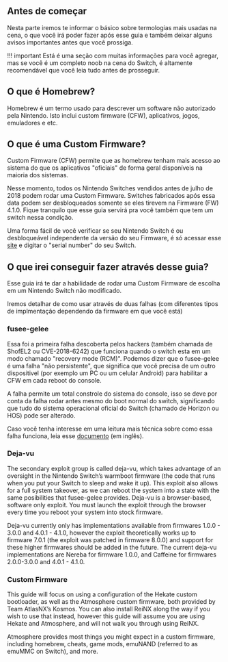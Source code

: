## **Antes de começar**

Nesta parte iremos te informar o básico sobre termologias mais usadas na cena, o que você irá poder fazer após esse guia e também deixar alguns avisos importantes antes que você prossiga.

!!! important
    Está é uma seção com muitas informações para você agregar, mas se você é um completo noob na cena do Switch, é altamente recomendável que você leia tudo antes de prosseguir.

## **O que é Homebrew?**
Homebrew é um termo usado para descrever um software não autorizado pela Nintendo. Isto inclui custom firmware (CFW), aplicativos, jogos, emuladores e etc.  
  
## **O que é uma Custom Firmware?**
Custom Firmware (CFW) permite que as homebrew tenham mais acesso ao sistema do que os aplicativos "oficiais" de forma geral disponíveis na maioria dos sistemas.

Nesse momento, todos os Nintendo Switches vendidos antes de julho de 2018 podem rodar uma Custom Firmware. Switches fabricados após essa data podem ser desbloqueados somente se eles tirevem na Firmware (FW) 4.1.0. Fique tranquilo que esse guia servirá pra você também que tem um switch nessa condição.

Uma forma fácil de você verificar se seu Nintendo Switch é ou desbloqueável independente da versão do seu Firmware, é só acessar esse [site](https://damota.me/ssnc/checker/ "site") e digitar o "serial number" do seu Switch.

## **O que irei conseguir fazer através desse guia?**
Esse guia irá te dar a habilidade de rodar uma Custom Firmware de escolha em um Nintendo Switch não modificado.

Iremos detalhar de como usar através de duas falhas (com diferentes tipos de implmentação dependendo da firmware em que você está)

### **fusee-gelee**
Essa foi a primeira falha descoberta pelos hackers (também chamada de ShofEL2 ou CVE-2018-6242) que funciona quando o switch esta em um modo chamado "recovery mode (RCM)". Podemos dizer que o fusee-gelee é uma falha "não persistente", que significa que você precisa de um outro dispositivel (por exemplo um PC ou um celular Android) para habilitar a CFW em cada reboot do console.

A falha permite um total constrole do sistema do console, isso se deve por conta da falha rodar antes mesmo do boot normal do switch, significando que tudo do sistema operacional oficial do Switch (chamado de Horizon ou HOS) pode ser alterado.

Caso você tenha interesse em uma leitura mais técnica sobre como essa falha funciona, leia esse [documento](https://www.exploit-db.com/docs/english/44532-nintendo-switchnvidia-vulnerability-disclosure-fus%C3%A9e-gel%C3%A9e.pdf "documento") (em inglês).

### **Deja-vu**
The secondary exploit group is called deja-vu, which takes advantage of an oversight in the Nintendo Switch’s warmboot firmware (the code that runs when you put your Switch to sleep and wake it up). This exploit also allows for a full system takeover, as we can reboot the system into a state with the same posibilities that fusee-gelee provides. Deja-vu is a browser-based, software only exploit. You must launch the exploit through the browser every time you reboot your system into stock firmware.

Deja-vu currently only has implementations available from firmwares 1.0.0 - 3.0.0 and 4.0.1 - 4.1.0, however the exploit theoretically works up to firmware 7.0.1 (the exploit was patched in firmware 8.0.0) and support for these higher firmwares should be added in the future. The current deja-vu implementations are Nereba for firmware 1.0.0, and Caffeine for firmwares 2.0.0-3.0.0 and 4.0.1 - 4.1.0.

### **Custom Firmware**
This guide will focus on using a configuration of the Hekate custom bootloader, as well as the Atmosphere custom firmware, both provided by Team AtlasNX’s Kosmos. You can also install ReiNX along the way if you wish to use that instead, however this guide will assume you are using Hekate and Atmosphere, and will not walk you through using ReiNX.

Atmosphere provides most things you might expect in a custom firmware, including homebrew, cheats, game mods, emuNAND (referred to as emuMMC on Switch), and more.